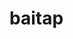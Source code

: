 # baitap
<!DOCTYPE html>
<html lang="en">
<head>
    <meta charset="UTF-8">
    <meta name="viewport" content="width=device-width, initial-scale=1.0">
    <title>Bài 16 - Định Dạng Khung</title>
    <style>
        /* Bài 1: Ẩn phần tử HTML */
        .hidden {
            display: none;
        }

        /* Bài 2: Định dạng test.test_more */
        .test.test_more {
            background-color: red;
        }

        /* VẬN DỤNG Bài 1 */
        .important {
            font-weight: bold;
            color: blue;
        }
        .normal {
            font-style: italic;
            color: green;
        }

        /* VẬN DỤNG Bài 2 */
        .custom-border {
            border-top: 2px solid red;
            border-bottom: 2px dashed blue;
            border-left: 2px dotted green;
            border-right: 2px double purple;
        }

        /* Bài 17: Mức độ ưu tiên của bộ chọn */
        #p123 + p {
            background-color: yellow;
        }
        h2#p123 + p {
            background-color: lightblue;
        }

        /* VẬN DỤNG Bài 2: Định dạng tên riêng */
        .name {
            border: 1px solid black;
            font-style: italic;
            padding: 5px;
        }

        /* VẬN DỤNG Bài 1: Pseudo-class */
        .hover-effect:hover {
            color: red;
        }
        .active-effect:active {
            background-color: yellow;
        }
        .focus-effect:focus {
            outline: 2px solid blue;
        }
        .nth-child-effect:nth-child(odd) {
            background-color: lightgrey;
        }

        /* VẬN DỤNG Bài 2: Pseudo-element */
        .before-effect::before {
            content: "\2605 ";
            color: gold;
        }
        .after-effect::after {
            content: " \2605";
            color: gold;
        }
        .first-line-effect::first-line {
            font-weight: bold;
        }
    </style>
</head>
<body>
    <h1>Bài 16: Định Dạng Khung</h1>

    <h2>LUYỆN TẬP</h2>
    <h3>Bài 1</h3>
    <p class="hidden">Phần tử này bị ẩn.</p>

    <h3>Bài 2</h3>
    <div class="test test_more">Định dạng này sẽ có nền đỏ.</div>

    <h2>VẬN DỤNG</h2>
    <h3>Bài 1</h3>
    <p class="important">P1: Đây là đoạn P1 quan trọng nhất.</p>
    <p class="normal">P2: Đây là đoạn P2.</p>
    <p class="normal">P3: Đây là đoạn P3.</p>

    <h3>Bài 2</h3>
    <div class="custom-border">Đây là khung có viền khác nhau cho từng cạnh.</div>

    <h1>Bài 17: CÁC MỪC ĐỘ ƯU TIÊN CỦA BỘ CHỈN</h1>
    <h2>LUYỆN TẬP</h2>
    <h3>Bài 1</h3>
    <h2 id="p123">Heading 2</h2>
    <p>Phần tử p này sẽ được định dạng khác biệt.</p>

    <h3>Bài 2</h3>
    <p class="name">Nguyễn Văn A</p>
    <p class="name">Công ty XYZ</p>

    <h2>VẬN DỤNG</h2>
    <h3>Bài 1</h3>
    <a href="#" class="hover-effect">Hover me!</a><br>
    <button class="active-effect">Click me!</button><br>
    <input type="text" class="focus-effect" placeholder="Focus me!"><br>
    <ul>
        <li class="nth-child-effect">Item 1</li>
        <li class="nth-child-effect">Item 2</li>
        <li class="nth-child-effect">Item 3</li>
    </ul>

    <h3>Bài 2</h3>
    <p class="before-effect">Trước khi thêm pseudo-element.</p>
    <p class="after-effect">Sau khi thêm pseudo-element.</p>
    <p class="first-line-effect">Đây là một đoạn văn bản ví dụ. Dòng đầu tiên sẽ được bôi đậm.</p>
</body>
</html>

